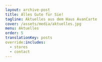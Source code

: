 ```yaml
---
layout: archive-post
title: Alles Gute für Sie!
tagline: Aktuelles aus dem Haus AvanCarte
cover: /assets/media/aktuelles.jpg
menu: Aktuelles
order: 5
translationKey: posts
override:includes:
  - stores
  - contact
---
```

